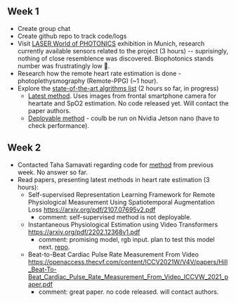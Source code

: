 ## Week 1
* Create group chat
* Create github repo to track code/logs
* Visit [LASER World of PHOTONICS](https://world-of-photonics.com/en/) exhibition in Munich, research currently available sensors related to the project (3 hours) -- suprisingly, nothing of close resemblence was discovered. Biophotonics stands number was frustratingly low 🥺. 
* Research how the remote heart rate estimation is done - photoplethysmography (Remote-PPG) (~1 hour). 
* Explore the [state-of-the-art algrithms list](https://paperswithcode.com/task/heart-rate-estimation) (2 hours so far, in progress)
  * [Latest method](https://paperswithcode.com/paper/efficient-deep-learning-based-estimation-of). Uses images from frontal smartphone camera for heartate and SpO2 estimation. No code released yet. Will contact the paper authors.
  * [Deployable method](https://github.com/terbed/Deep-rPPG) - coulb be run on Nvidia Jetson nano (have to check performance).

## Week 2
* Contacted Taha Samavati regarding code for [method](https://paperswithcode.com/paper/efficient-deep-learning-based-estimation-of) from previous week. No answer so far.
* Read papers, presenting latest methods in heart rate estimation (3 hours): 
  * Self-supervised Representation Learning Framework for Remote Physiological Measurement Using Spatiotemporal Augmentation Loss https://arxiv.org/pdf/2107.07695v2.pdf
    * comment: self-supervised method is not deployable.
  * Instantaneous Physiological Estimation using Video Transformers https://arxiv.org/pdf/2202.12368v1.pdf
    * comment: promising model, rgb input. plan to test this model next. [repo](https://github.com/revanurambareesh/instantaneous_transformer).
  * Beat-to-Beat Cardiac Pulse Rate Measurement From Video https://openaccess.thecvf.com/content/ICCV2021W/V4V/papers/Hill_Beat-To-Beat_Cardiac_Pulse_Rate_Measurement_From_Video_ICCVW_2021_paper.pdf
    * comment: great paper. no code released. will contact authors.
